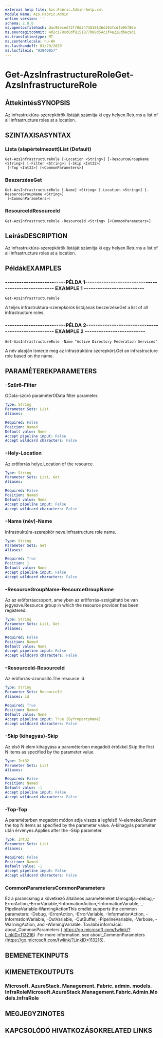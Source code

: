 ```yaml
---
external help file: Azs.Fabric.Admin-help.xml
Module Name: Azs.Fabric.Admin
online version: ''
schema: 2.0.0
ms.openlocfilehash: dac95eced72f70d3471019136d302fcdfe95f86b
ms.sourcegitcommit: 4d2c178cd6df9151877b08d54c1f4a228dbec9d1
ms.translationtype: MT
ms.contentlocale: hu-HU
ms.lasthandoff: 01/29/2020
ms.locfileid: "93840057"
---
```

# <span data-ttu-id="f91f8-101">Get-AzsInfrastructureRole</span><span class="sxs-lookup"><span data-stu-id="f91f8-101">Get-AzsInfrastructureRole</span></span>

## <span data-ttu-id="f91f8-102">Áttekintés</span><span class="sxs-lookup"><span data-stu-id="f91f8-102">SYNOPSIS</span></span>
<span data-ttu-id="f91f8-103">Az infrastruktúra-szerepkörök listáját számítja ki egy helyen.</span><span class="sxs-lookup"><span data-stu-id="f91f8-103">Returns a list of all infrastructure roles at a location.</span></span>

## <span data-ttu-id="f91f8-104">SZINTAXISA</span><span class="sxs-lookup"><span data-stu-id="f91f8-104">SYNTAX</span></span>

### <span data-ttu-id="f91f8-105">Lista (alapértelmezett)</span><span class="sxs-lookup"><span data-stu-id="f91f8-105">List (Default)</span></span>
```
Get-AzsInfrastructureRole [-Location <String>] [-ResourceGroupName <String>] [-Filter <String>] [-Skip <Int32>]
 [-Top <Int32>] [<CommonParameters>]
```

### <span data-ttu-id="f91f8-106">Beszerzése</span><span class="sxs-lookup"><span data-stu-id="f91f8-106">Get</span></span>
```
Get-AzsInfrastructureRole [-Name] <String> [-Location <String>] [-ResourceGroupName <String>]
 [<CommonParameters>]
```

### <span data-ttu-id="f91f8-107">ResourceId</span><span class="sxs-lookup"><span data-stu-id="f91f8-107">ResourceId</span></span>
```
Get-AzsInfrastructureRole -ResourceId <String> [<CommonParameters>]
```

## <span data-ttu-id="f91f8-108">Leírás</span><span class="sxs-lookup"><span data-stu-id="f91f8-108">DESCRIPTION</span></span>
<span data-ttu-id="f91f8-109">Az infrastruktúra-szerepkörök listáját számítja ki egy helyen.</span><span class="sxs-lookup"><span data-stu-id="f91f8-109">Returns a list of all infrastructure roles at a location.</span></span>

## <span data-ttu-id="f91f8-110">Példák</span><span class="sxs-lookup"><span data-stu-id="f91f8-110">EXAMPLES</span></span>

### <span data-ttu-id="f91f8-111">--------------------------PÉLDA 1--------------------------</span><span class="sxs-lookup"><span data-stu-id="f91f8-111">-------------------------- EXAMPLE 1 --------------------------</span></span>
```
Get-AzsInfrastructureRole
```

<span data-ttu-id="f91f8-112">A teljes infrastruktúra-szerepkörök listájának beszerzése</span><span class="sxs-lookup"><span data-stu-id="f91f8-112">Get a list of all infrastructure roles.</span></span>

### <span data-ttu-id="f91f8-113">--------------------------PÉLDA 2--------------------------</span><span class="sxs-lookup"><span data-stu-id="f91f8-113">-------------------------- EXAMPLE 2 --------------------------</span></span>
```
Get-AzsInfrastructureRole -Name "Active Directory Federation Services"
```

<span data-ttu-id="f91f8-114">A név alapján Ismerje meg az infrastruktúra szerepkört.</span><span class="sxs-lookup"><span data-stu-id="f91f8-114">Get an infrastructure role based on the name.</span></span>

## <span data-ttu-id="f91f8-115">PARAMÉTEREK</span><span class="sxs-lookup"><span data-stu-id="f91f8-115">PARAMETERS</span></span>

### <span data-ttu-id="f91f8-116">-Szűrő</span><span class="sxs-lookup"><span data-stu-id="f91f8-116">-Filter</span></span>
<span data-ttu-id="f91f8-117">OData-szűrő paraméter</span><span class="sxs-lookup"><span data-stu-id="f91f8-117">OData filter parameter.</span></span>

```yaml
Type: String
Parameter Sets: List
Aliases: 

Required: False
Position: Named
Default value: None
Accept pipeline input: False
Accept wildcard characters: False
```

### <span data-ttu-id="f91f8-118">-Hely</span><span class="sxs-lookup"><span data-stu-id="f91f8-118">-Location</span></span>
<span data-ttu-id="f91f8-119">Az erőforrás helye.</span><span class="sxs-lookup"><span data-stu-id="f91f8-119">Location of the resource.</span></span>

```yaml
Type: String
Parameter Sets: List, Get
Aliases: 

Required: False
Position: Named
Default value: None
Accept pipeline input: False
Accept wildcard characters: False
```

### <span data-ttu-id="f91f8-120">-Name (név)</span><span class="sxs-lookup"><span data-stu-id="f91f8-120">-Name</span></span>
<span data-ttu-id="f91f8-121">Infrastruktúra-szerepkör neve.</span><span class="sxs-lookup"><span data-stu-id="f91f8-121">Infrastructure role name.</span></span>

```yaml
Type: String
Parameter Sets: Get
Aliases: 

Required: True
Position: 1
Default value: None
Accept pipeline input: False
Accept wildcard characters: False
```

### <span data-ttu-id="f91f8-122">-ResourceGroupName</span><span class="sxs-lookup"><span data-stu-id="f91f8-122">-ResourceGroupName</span></span>
<span data-ttu-id="f91f8-123">Az az erőforráscsoport, amelyben az erőforrás-szolgáltató be van jegyezve.</span><span class="sxs-lookup"><span data-stu-id="f91f8-123">Resource group in which the resource provider has been registered.</span></span>

```yaml
Type: String
Parameter Sets: List, Get
Aliases: 

Required: False
Position: Named
Default value: None
Accept pipeline input: False
Accept wildcard characters: False
```

### <span data-ttu-id="f91f8-124">-ResourceId</span><span class="sxs-lookup"><span data-stu-id="f91f8-124">-ResourceId</span></span>
<span data-ttu-id="f91f8-125">Az erőforrás-azonosító.</span><span class="sxs-lookup"><span data-stu-id="f91f8-125">The resource id.</span></span>

```yaml
Type: String
Parameter Sets: ResourceId
Aliases: id

Required: True
Position: Named
Default value: None
Accept pipeline input: True (ByPropertyName)
Accept wildcard characters: False
```

### <span data-ttu-id="f91f8-126">-Skip (kihagyás)</span><span class="sxs-lookup"><span data-stu-id="f91f8-126">-Skip</span></span>
<span data-ttu-id="f91f8-127">Az első N elem kihagyása a paraméterben megadott értékkel.</span><span class="sxs-lookup"><span data-stu-id="f91f8-127">Skip the first N items as specified by the parameter value.</span></span>

```yaml
Type: Int32
Parameter Sets: List
Aliases: 

Required: False
Position: Named
Default value: -1
Accept pipeline input: False
Accept wildcard characters: False
```

### <span data-ttu-id="f91f8-128">-Top</span><span class="sxs-lookup"><span data-stu-id="f91f8-128">-Top</span></span>
<span data-ttu-id="f91f8-129">A paraméterben megadott módon adja vissza a legfelső N-elemeket.</span><span class="sxs-lookup"><span data-stu-id="f91f8-129">Return the top N items as specified by the parameter value.</span></span>
<span data-ttu-id="f91f8-130">A-kihagyás paraméter után érvényes.</span><span class="sxs-lookup"><span data-stu-id="f91f8-130">Applies after the -Skip parameter.</span></span>

```yaml
Type: Int32
Parameter Sets: List
Aliases: 

Required: False
Position: Named
Default value: -1
Accept pipeline input: False
Accept wildcard characters: False
```

### <span data-ttu-id="f91f8-131">CommonParameters</span><span class="sxs-lookup"><span data-stu-id="f91f8-131">CommonParameters</span></span>
<span data-ttu-id="f91f8-132">Ez a parancsmag a következő általános paramétereket támogatja:-debug,-ErrorAction,-ErrorVariable,-InformationAction,-InformationVariable,-,-PipelineVariable-WarningAction</span><span class="sxs-lookup"><span data-stu-id="f91f8-132">This cmdlet supports the common parameters: -Debug, -ErrorAction, -ErrorVariable, -InformationAction, -InformationVariable, -OutVariable, -OutBuffer, -PipelineVariable, -Verbose, -WarningAction, and -WarningVariable.</span></span> <span data-ttu-id="f91f8-133">További információ: about_CommonParameters ( https://go.microsoft.com/fwlink/?LinkID=113216) .</span><span class="sxs-lookup"><span data-stu-id="f91f8-133">For more information, see about_CommonParameters (https://go.microsoft.com/fwlink/?LinkID=113216).</span></span>

## <span data-ttu-id="f91f8-134">BEMENETEK</span><span class="sxs-lookup"><span data-stu-id="f91f8-134">INPUTS</span></span>

## <span data-ttu-id="f91f8-135">KIMENETEK</span><span class="sxs-lookup"><span data-stu-id="f91f8-135">OUTPUTS</span></span>

### <span data-ttu-id="f91f8-136">Microsoft. AzureStack. Management. Fabric. admin. models. InfraRole</span><span class="sxs-lookup"><span data-stu-id="f91f8-136">Microsoft.AzureStack.Management.Fabric.Admin.Models.InfraRole</span></span>

## <span data-ttu-id="f91f8-137">MEGJEGYZI</span><span class="sxs-lookup"><span data-stu-id="f91f8-137">NOTES</span></span>

## <span data-ttu-id="f91f8-138">KAPCSOLÓDÓ HIVATKOZÁSOK</span><span class="sxs-lookup"><span data-stu-id="f91f8-138">RELATED LINKS</span></span>

